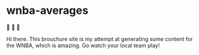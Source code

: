 # wnba-averages
🏀 🏀 🏀

Hi there. This brouchure site is my attempt at generating some content for the WNBA, which is amazing. Go watch your local team play!